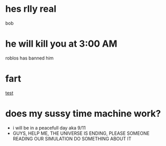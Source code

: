 # hes rlly real
bob
# he will kill you at 3:00 AM
roblos has banned him
# fart
[test](javascript:alert("youpickedthewronglinkyoufool"))
# does my sussy time machine work?
- i will be in a peacefull day aka 9/11
- GUYS, HELP ME, THE UNIVERSE IS ENDING, PLEASE SOMEONE READING OUR SIMULATION DO SOMETHING ABOUT IT

